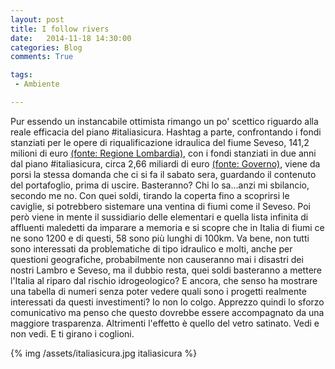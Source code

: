 ```yaml
---
layout: post
title: I follow rivers
date:   2014-11-18 14:30:00
categories: Blog
comments: True

tags:
 - Ambiente

---
```


Pur essendo un instancabile ottimista rimango un po' scettico riguardo alla reale efficacia del piano #italiasicura. Hashtag a parte, confrontando i fondi stanziati per le
opere di riqualificazione idraulica del fiume Seveso, 141,2 milioni di euro [(fonte: Regione Lombardia)](http://www.territorio.regione.lombardia.it/shared/ccurl/884/805/italiasicura_progetto_seveso_presentazione.pdf), con i fondi stanziati in due anni dal piano #italiasicura, circa 2,66 miliardi di euro [(fonte: Governo)](http://italiasicura.governo.it/site/home/dissesto/obiettivi.html), viene da porsi la stessa domanda che ci si fa il sabato sera, guardando il contenuto del portafoglio, prima di uscire. Basteranno?
Chi lo sa...anzi mi sbilancio, secondo me no. Con quei soldi, tirando la coperta fino a scoprirsi le caviglie, si potrebbero sistemare una ventina di fiumi come il Seveso.
Poi però viene in mente il sussidiario delle elementari e quella lista infinita di affluenti maledetti da imparare a memoria e si scopre che in Italia di fiumi ce ne sono 1200 e di questi, 58 sono più lunghi di 100km. Va bene, non tutti sono interessati da problematiche di tipo idraulico e molti, anche per questioni geografiche, probabilmente non causeranno mai i disastri dei nostri Lambro e Seveso, ma il dubbio resta, quei soldi basteranno a mettere l'Italia al riparo dal rischio idrogeologico? E ancora, che senso ha mostrare una tabella di numeri senza poter vedere quali sono i progetti realmente interessati da questi investimenti? Io non lo colgo. 
Apprezzo quindi lo sforzo comunicativo ma penso che questo dovrebbe essere accompagnato da una maggiore trasparenza. Altrimenti l'effetto è quello del vetro satinato. Vedi e non vedi. E ti girano i coglioni.
 
{% img /assets/italiasicura.jpg italiasicura %}




